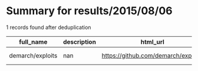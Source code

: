 
# Summary for results/2015/08/06
    
1 records found after deduplication

| full_name | description | html_url | matched_list | matched_count | pushed_at | size | stargazers_count | language | forks_count | vul_ids |
|------------------|---------------|-------------------------------------|----------------|-----------------|---------------------------|--------|--------------------|------------|---------------|-----------|
| demarch/exploits | nan | https://github.com/demarch/exploits | ['exploit'] | 1 | 2015-08-06 02:04:27+00:00 | 0 | 0 | nan | 0 | [] |
